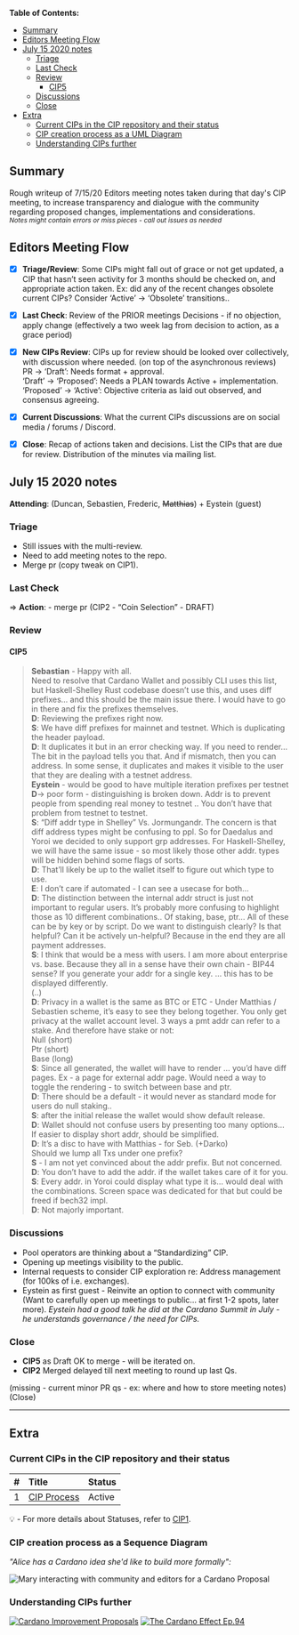 **Table of Contents:** 

- [Summary](#summary)
- [Editors Meeting Flow](#editors-meeting-flow)
- [July 15 2020 notes](#july-15-2020-notes)
  * [Triage](#triage)
  * [Last Check](#last-check)
  * [Review](#review)
    + [CIP5](#cip5)
  * [Discussions](#discussions)
  * [Close](#close)
- [Extra](#extra)
  * [Current CIPs in the CIP repository and their status](#current-cips-in-the-cip-repository-and-their-status)
  * [CIP creation process as a UML Diagram](#cip-creation-process-as-a-uml-diagram)
  * [Understanding CIPs further](#understanding-cips-further)
## Summary

Rough writeup of 7/15/20 Editors meeting notes taken during that day's CIP meeting, to increase transparency and dialogue with the community regarding proposed changes, implementations and considerations.  
<sub>_Notes might contain errors or miss pieces - call out issues as needed_
</sub>


## Editors Meeting Flow
- [x] **Triage/Review**: Some CIPs might fall out of grace or not get updated, a CIP that hasn’t seen activity for 3 months should be checked on, and appropriate action taken. Ex: did any of the recent changes obsolete current CIPs? Consider ‘Active’ -> ‘Obsolete’ transitions..
- [x] **Last Check**: Review of the PRIOR meetings Decisions  - if no objection, apply change (effectively a two week lag from decision to action, as a grace period)
- [x] **New CIPs Review**: CIPs up for review should be looked over collectively, with discussion where needed. (on top of the asynchronous reviews)  
PR -> ‘Draft’: Needs format + approval.  
‘Draft’ -> ‘Proposed’: Needs a PLAN towards Active + implementation.  
‘Proposed’ -> ‘Active’:  Objective criteria as laid out observed, and consensus agreeing.   
- [x] **Current Discussions**: What the current CIPs discussions are on social media / forums / Discord.
- [x] **Close**: Recap of actions taken and decisions. List the CIPs that are due for review.  Distribution of the minutes via mailing list.



## July 15 2020 notes


**Attending**: (Duncan, Sebastien, Frederic, ~~Matthias~~) + Eystein (guest)



### Triage
- Still issues with the multi-review. 
- Need to add meeting notes to the repo.
- Merge pr (copy tweak on CIP1). 
### Last Check
=> **Action**: - merge pr (CIP2 - “Coin Selection” - DRAFT) 
### Review
#### CIP5 
>**Sebastian** - Happy with all.  
Need to resolve that Cardano Wallet and possibly CLI uses this list, but Haskell-Shelley Rust codebase doesn’t use this, and uses diff prefixes… and this should be the main issue there. I would have to go in there and fix the prefixes themselves.  
>**D**: Reviewing the prefixes right now.  
>**S**: We have diff prefixes for mainnet and testnet. Which is duplicating the header payload.  
>**D**: It duplicates it but in an error checking way. If you need to render… The bit in the payload tells you that. And if mismatch, then you can address. In some sense, it duplicates and makes it visible to the user that they are dealing with a testnet address.  
>**Eystein** - would be good to have multiple iteration prefixes per testnet  
>**D**-> poor form - distinguishing is broken down. Addr is to prevent people from spending real money to testnet .. You don’t have that problem from testnet to testnet.  
>**S**: “Diff addr type in Shelley” Vs. Jormungandr. The concern is that diff address types might be confusing to ppl. So for Daedalus and Yoroi we decided to only support grp addresses.
For Haskell-Shelley, we will have the same issue - so most likely those other addr. types will be hidden behind some flags of sorts.   
>**D**: That’ll likely be up to the wallet itself to figure out which type to use.   
>**E**: I don’t care if automated - I can see a usecase for both…  
>**D**: The distinction between the internal addr struct is just not important to regular users. It’s probably more confusing to highlight those as 10 different combinations.. Of staking, base, ptr… 
All of these can be by key or by script. Do we want to distinguish clearly? Is that helpful? Can it be actively un-helpful?
Because in the end they are all payment addresses.   
>**S**: I think that would be a mess with users. I am more about enterprise vs. base. Because they all in a sense have their own chain - BIP44 sense? If you generate your addr for a single key. … this has to be displayed differently.   
(..)   
>**D**: Privacy in a wallet is the same as BTC or ETC - Under Matthias / Sebastien scheme, it’s easy to see they belong together. You only get privacy at the wallet account level.
3 ways a pmt addr can refer to a stake. And therefore have stake or not:  
Null (short)  
Ptr (short)    
Base (long)  
>**S**: Since all generated, the wallet will have to render … you’d have diff pages. Ex - a page for external addr page. Would need a way to toggle the rendering - to switch between base and ptr.  
>**D**: There should be a default - it would never as standard mode for users do null staking..  
>**S**: after the initial release the wallet would show default release.  
>**D**: Wallet should not confuse users by presenting too many options… If easier to display short addr, should be simplified.  
>**D**: It’s a disc to have with Matthias - for Seb. (+Darko)  
Should we lump all Txs under one prefix?   
>**S** - I am not yet convinced about the addr prefix. But not concerned.   
>**D**: You don’t have to add the addr. if the wallet takes care of it for you.  
>**S**: Every addr. in Yoroi could display what type it is… would deal with the combinations. Screen space was dedicated for that but could be freed if bech32 impl.   
>**D**: Not majorly important.   

### Discussions
- Pool operators are thinking about a “Standardizing” CIP. 
- Opening up meetings visibility to the public.
- Internal requests to consider CIP exploration re: Address management (for 100ks of i.e. exchanges). 
- Eystein as first guest - Reinvite an option to connect with community (Want to carefully open up meetings to public… at first 1-2 spots, later more). 
_Eystein had a good talk he did at the Cardano Summit in July - he understands governance / the need for CIPs._ 

### Close
- **CIP5** as Draft OK to merge - will be iterated on.
- **CIP2** Merged delayed till next meeting to round up last Qs.

(missing - current minor PR qs - ex: where and how to store meeting notes) 
(Close) 


---
## Extra

### Current CIPs in the CIP repository and their status 


|#              |Title            | Status               |
| ----------------- |:----------------|:-------------------- |
| 1                 | [CIP Process](https://github.com/cardano-foundation/CIPs/tree/master/CIP-0001)     | Active   |



:bulb: -  For more details about Statuses, refer to [CIP1](https://github.com/cardano-foundation/CIPs/tree/master/CIP-0001).


### CIP creation process as a Sequence Diagram

_"Alice has a Cardano idea she'd like to build more formally":_


![Mary interacting with community and editors for a Cardano Proposal](./sequence_diagram.png?raw=true "sequence_diagram.png")

### Understanding CIPs further


[![Cardano Improvement Proposals](https://img.youtube.com/vi/q7U10EfqXJw/0.jpg)](https://www.youtube.com/watch?v=q7U10EfqXJw)
[![The Cardano Effect Ep.94](https://img.youtube.com/vi/dnw7k7VKVyo/0.jpg)](https://www.youtube.com/watch?v=dnw7k7VKVyo)
